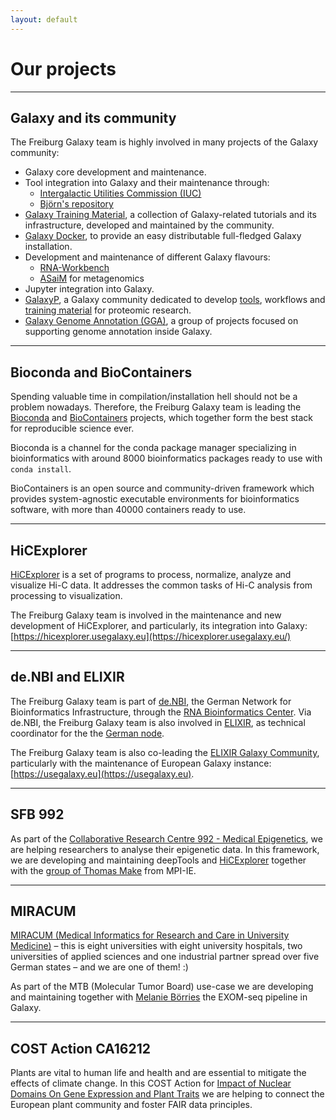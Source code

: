```yaml
---
layout: default
---
```


# Our projects

---
<a name="galaxy-community"></a>
## Galaxy and its community

The Freiburg Galaxy team is highly involved in many projects of the Galaxy community:

- Galaxy core development and maintenance.
- Tool integration into Galaxy and their maintenance through:
    - [Intergalactic Utilities Commission (IUC)](https://galaxyproject.org/iuc/)
    - [Björn's repository](https://github.com/bgruening/galaxytools)
- [Galaxy Training Material](https://galaxyproject.github.io/training-material/), a collection of Galaxy-related tutorials and its infrastructure, developed and maintained by the community.
- [Galaxy Docker](https://github.com/bgruening/docker-galaxy-stable), to provide an easy distributable full-fledged Galaxy installation.
- Development and maintenance of different Galaxy flavours:
    - [RNA-Workbench](https://bgruening.github.io/galaxy-rna-workbench/) 
    - [ASaiM](https://asaim.readthedocs.io/en/latest/) for metagenomics
- Jupyter integration into Galaxy. 
- [GalaxyP](http://galaxyp.org), a Galaxy community dedicated to develop [tools](https://github.com/galaxyproteomics/tools-galaxyp), workflows and [training material](https://galaxyproject.github.io/training-material/topics/proteomics/) for proteomic research.
- [Galaxy Genome Annotation (GGA)](https://galaxy-genome-annotation.github.io/), a group of projects focused on supporting genome annotation inside Galaxy.

---
<a name="bioconda-and-biocontainers"></a>
## Bioconda and BioContainers

Spending valuable time in compilation/installation hell should not be a problem nowadays. Therefore, the Freiburg Galaxy team is leading the [Bioconda](https://bioconda.github.io) and [BioContainers](https://biocontainers.pro) projects, which together form the best stack for reproducible science ever.

Bioconda is a channel for the conda package manager specializing in bioinformatics with around 8000 bioinformatics packages ready to use with `conda install`. 

BioContainers is an open source and community-driven framework which provides system-agnostic executable environments for bioinformatics software, with more than 40000 containers ready to use.

---
<a name="hicexplorer"></a>
## HiCExplorer

[HiCExplorer](https://hicexplorer.readthedocs.io/en/documentation/) is a set of programs to process, normalize, analyze and visualize Hi-C data. It addresses the common tasks of Hi-C analysis from processing to visualization.

The Freiburg Galaxy team is involved in the maintenance and new development of HiCExplorer, and particularly, its integration into Galaxy: [https://hicexplorer.usegalaxy.eu](https://hicexplorer.usegalaxy.eu/)

---
<a name="denbi-and-elixir"></a>
## de.NBI and ELIXIR

The Freiburg Galaxy team is part of [de.NBI](https://www.denbi.de/), the German Network for Bioinformatics Infrastructure, through the [RNA Bioinformatics Center](https://www.denbi.de/rbc). Via de.NBI, the Freiburg Galaxy team is also involved in [ELIXIR](https://www.elixir-europe.org), as technical coordinator for the the [German node](https://www.elixir-europe.org/about-us/who-we-are/nodes/germany).

The Freiburg Galaxy team is also co-leading the [ELIXIR Galaxy Community](https://www.elixir-europe.org/communities/galaxy), particularly with the maintenance of European Galaxy instance: [https://usegalaxy.eu](https://usegalaxy.eu).

---
<a name="sfb-992"></a>
## SFB 992

As part of the [Collaborative Research Centre 992 - Medical Epigenetics](https://www.sfb992.uni-freiburg.de/
), we are helping researchers to analyse their epigenetic data. In this framework, we are developing and maintaining deepTools and [HiCExplorer](https://hicexplorer.readthedocs.io) together with the [group of Thomas Make](https://www.ie-freiburg.mpg.de/de/bioinformaticsfac) from MPI-IE.

---
<a name="miracum"></a>
## MIRACUM

[MIRACUM (Medical Informatics for Research and Care in University Medicine)](https://www.miracum.org) – this is eight universities with eight university hospitals, two universities of applied sciences and one industrial partner spread over five German states – and we are one of them! :)

As part of the MTB (Molecular Tumor Board) use-case we are developing and maintaining together with [Melanie Börries](https://www.mol-med.uni-freiburg.de/mom/boerries) the EXOM-seq pipeline in Galaxy.

---
<a name="cost-action-indepth"></a>
## COST Action CA16212

Plants are vital to human life and health and are essential to mitigate the effects of climate change. In this COST Action for [Impact of Nuclear Domains On Gene Expression and Plant Traits](http://www.cost.eu/COST_Actions/ca/CA16212)
we are helping to connect the European plant community and foster FAIR data principles.

